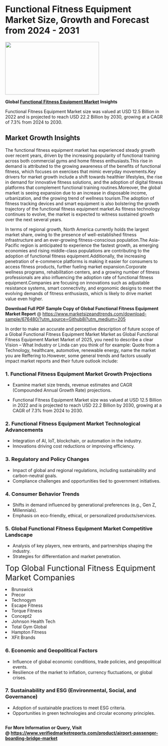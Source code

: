<H1>Functional Fitness Equipment Market Size, Growth and Forecast from 2024 - 2031</H1><img class="aligncenter size-medium wp-image-584254" src="https://thirdeyenews.in/wp-content/uploads/2024/09/Global-Market-Research-300x168.jpeg" alt="" width="300" height="168" /><p><strong>Global&nbsp;<a href="https://www.marketsizeandtrends.com/download-sample/676480/?utm_source=Github8j?utm_medium=205">Functional Fitness Equipment Market</a> Insights</strong></p><p>Functional Fitness Equipment Market size was valued at USD 12.5 Billion in 2022 and is projected to reach USD 22.2 Billion by 2030, growing at a CAGR of 7.3% from 2024 to 2030.</p><p><h2>Market Growth Insights</h2> <p>The functional fitness equipment market has experienced steady growth over recent years, driven by the increasing popularity of functional training across both commercial gyms and home fitness enthusiasts.This rise in demand is attributed to the growing awareness of the benefits of functional fitness, which focuses on exercises that mimic everyday movements.Key drivers for market growth include a shift towards healthier lifestyles, the rise in demand for innovative fitness solutions, and the adoption of digital fitness platforms that complement functional training routines.Moreover, the global market is seeing expansion due to an increase in disposable income, urbanization, and the growing trend of wellness tourism.The adoption of fitness tracking devices and smart equipment is also bolstering the growth trajectory of the functional fitness equipment market.As fitness technology continues to evolve, the market is expected to witness sustained growth over the next several years.</p> <p>In terms of regional growth, North America currently holds the largest market share, owing to the presence of well-established fitness infrastructure and an ever-growing fitness-conscious population.The Asia-Pacific region is anticipated to experience the fastest growth, as emerging economies and rising middle-class populations are contributing to the adoption of functional fitness equipment.Additionally, the increasing penetration of e-commerce platforms is making it easier for consumers to access fitness products, further fueling market expansion.Corporate wellness programs, rehabilitation centers, and a growing number of fitness professionals are also influencing the adoption rate of functional fitness equipment.Companies are focusing on innovations such as adjustable resistance systems, smart connectivity, and ergonomic designs to meet the evolving demands of fitness enthusiasts, which is likely to drive market value even higher.<p><span class=""><strong>Download Full PDF Sample Copy of Global Functional Fitness Equipment Market Report</strong> @ <a href="https://www.marketsizeandtrends.com/download-sample/676480/?utm_source=Github8j?utm_medium=205" target="_blank">https://www.marketsizeandtrends.com/download-sample/676480/?utm_source=Github8j?utm_medium=205</a></span></p><p>In order to make an accurate and perceptive description of future scope of a Global&nbsp;Functional Fitness Equipment Market Market as Global&nbsp;Functional Fitness Equipment Market Market of 2025, you need to describe a clear Vision &ndash; What Industry or Linda can you think of for example: Quote from a Technology, healthcare, automotive, renewable energy, name the market you are Reffering to.However, some general trends and factors usually impact market reports and their future outlook include:</p><h3>1.&nbsp;<strong>Functional Fitness Equipment Market Growth Projections</strong></h3><ul><li>Examine market size trends, revenue estimates and CAGR (Compounded Annual Growth Rate) projections.</li><li><p>Functional Fitness Equipment Market size was valued at USD 12.5 Billion in 2022 and is projected to reach USD 22.2 Billion by 2030, growing at a CAGR of 7.3% from 2024 to 2030.</p></li></ul><h3>2.&nbsp;<strong>Functional Fitness Equipment Market Technological Advancements</strong></h3><ul><li>Integration of AI, IoT, blockchain, or automation in the industry.</li><li>Innovations driving cost reductions or improving efficiency.</li></ul><h3>3.&nbsp;<strong>Regulatory and Policy Changes</strong></h3><ul><li>Impact of global and regional regulations, including sustainability and carbon-neutral goals.</li><li>Compliance challenges and opportunities tied to government initiatives.</li></ul><h3>4.&nbsp;<strong>Consumer Behavior Trends</strong></h3><ul><li>Shifts in demand influenced by generational preferences (e.g., Gen Z, Millennials).</li><li>Emphasis on eco-friendly, ethical, or personalized products/services.</li></ul><h3>5.&nbsp;<strong>Global Functional Fitness Equipment Market Competitive Landscape</strong></h3><ul><li>Analysis of key players, new entrants, and partnerships shaping the industry.</li><li>Strategies for differentiation and market penetration.</li></ul><p data-pm-slice="1 1 []"><span style="color: inherit; font-family: inherit; font-size: 25px;">Top Global Functional Fitness Equipment Market Companies</span></p><div class="" data-test-id=""><p><li>Brunswick</li><li> Precor</li><li> Technogym</li><li> Escape Fitness</li><li> Torque Fitness</li><li> Concept2</li><li> Johnson Health Tech</li><li> Total Gym Global</li><li> Hampton Fitness</li><li> XFit Brands</li></p></div><h3>6.&nbsp;<strong>Economic and Geopolitical Factors</strong></h3><ul><li>Influence of global economic conditions, trade policies, and geopolitical events.</li><li>Resilience of the market to inflation, currency fluctuations, or global crises.</li></ul><h3>7.&nbsp;<strong>Sustainability and ESG (Environmental, Social, and Governance)</strong></h3><ul><li>Adoption of sustainable practices to meet ESG criteria.</li><li>Opportunities in green technologies and circular economy principles.</li></ul><h2><strong style="font-size: 14px;">For More Information or Query, Visit @&nbsp;</strong><a style="background-color: #ffffff; font-size: 14px;" href="https://www.marketsizeandtrends.com/report/functional-fitness-equipment-market/" target="_blank">https://www.verifiedmarketreports.com/product/airport-passenger-boarding-bridge-market</a></h2>